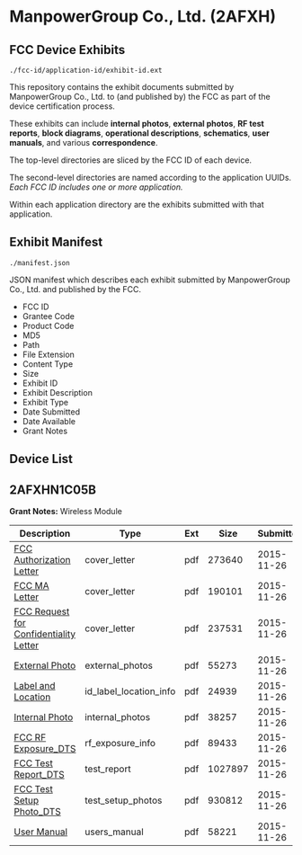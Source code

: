 # ManpowerGroup Co., Ltd. (2AFXH)
## FCC Device Exhibits

```
./fcc-id/application-id/exhibit-id.ext
```

This repository contains the exhibit documents submitted by ManpowerGroup Co., Ltd. to (and published by) the FCC as part of the device certification process.

These exhibits can include **internal photos**, **external photos**, **RF test reports**, **block diagrams**, **operational descriptions**, **schematics**, **user manuals**, and various **correspondence**.

The top-level directories are sliced by the FCC ID of each device.

The second-level directories are named according to the application UUIDs. *Each FCC ID includes one or more application.*

Within each application directory are the exhibits submitted with that application. 

## Exhibit Manifest

```
./manifest.json
```

JSON manifest which describes each exhibit submitted by ManpowerGroup Co., Ltd. and published by the FCC.

- FCC ID
- Grantee Code
- Product Code
- MD5
- Path
- File Extension
- Content Type
- Size
- Exhibit ID
- Exhibit Description
- Exhibit Type
- Date Submitted
- Date Available
- Grant Notes

## Device List
## 2AFXHN1C05B
**Grant Notes:** Wireless Module

| Description | Type | Ext | Size | Submitted | Available |
| ----------- | ---- | --- | ---- | --------- | --------- |
| [FCC Authorization Letter](2AFXHN1C05B/8c1480430c624b8113b8f47d143b6fa0/2823241.pdf) | cover_letter | pdf | 273640 | 2015-11-26 | 2015-11-26 |
| [FCC MA Letter](2AFXHN1C05B/8c1480430c624b8113b8f47d143b6fa0/2823242.pdf) | cover_letter | pdf | 190101 | 2015-11-26 | 2015-11-26 |
| [FCC Request for Confidentiality Letter](2AFXHN1C05B/8c1480430c624b8113b8f47d143b6fa0/2823243.pdf) | cover_letter | pdf | 237531 | 2015-11-26 | 2015-11-26 |
| [External Photo](2AFXHN1C05B/8c1480430c624b8113b8f47d143b6fa0/2823247.pdf) | external_photos | pdf | 55273 | 2015-11-26 | 2015-11-26 |
| [Label and Location](2AFXHN1C05B/8c1480430c624b8113b8f47d143b6fa0/2823250.pdf) | id_label_location_info | pdf | 24939 | 2015-11-26 | 2015-11-26 |
| [Internal Photo](2AFXHN1C05B/8c1480430c624b8113b8f47d143b6fa0/2823248.pdf) | internal_photos | pdf | 38257 | 2015-11-26 | 2015-11-26 |
| [FCC RF Exposure_DTS](2AFXHN1C05B/8c1480430c624b8113b8f47d143b6fa0/2823244.pdf) | rf_exposure_info | pdf | 89433 | 2015-11-26 | 2015-11-26 |
| [FCC Test Report_DTS](2AFXHN1C05B/8c1480430c624b8113b8f47d143b6fa0/2823245.pdf) | test_report | pdf | 1027897 | 2015-11-26 | 2015-11-26 |
| [FCC Test Setup Photo_DTS](2AFXHN1C05B/8c1480430c624b8113b8f47d143b6fa0/2823246.pdf) | test_setup_photos | pdf | 930812 | 2015-11-26 | 2015-11-26 |
| [User Manual](2AFXHN1C05B/8c1480430c624b8113b8f47d143b6fa0/2823249.pdf) | users_manual | pdf | 58221 | 2015-11-26 | 2015-11-26 |
